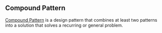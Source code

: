 ## Compound Pattern

[Compound Pattern](https://en.wiktionary.org/wiki/compound_pattern) is a 
design pattern that combines at least two patterns into a solution that 
solves a recurring or general problem.